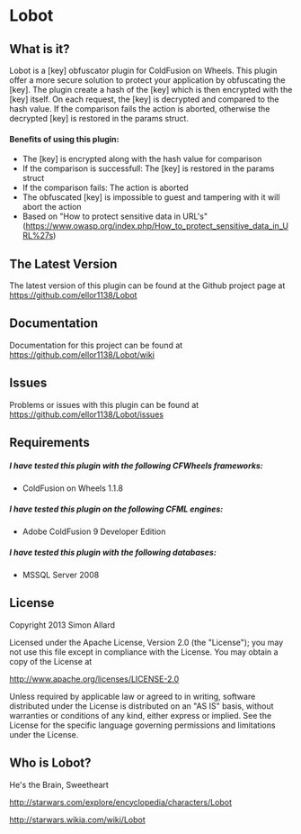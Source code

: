 ﻿# Lobot

## What is it?

Lobot is a [key] obfuscator plugin for ColdFusion on Wheels. This plugin offer a more secure solution to protect your application by obfuscating the [key]. The plugin create a hash of the [key] which is then encrypted with the [key] itself. On each request, the [key] is decrypted and compared to the hash value. If the comparison fails the action is aborted, otherwise the decrypted [key] is restored in the params struct.

#### Benefits of using this plugin:
* The [key] is encrypted along with the hash value for comparison
* If the comparison is successfull: The [key] is restored in the params struct
* If the comparison fails: The action is aborted
* The obfuscated [key] is impossible to guest and tampering with it will abort the action
* Based on "How to protect sensitive data in URL's" (https://www.owasp.org/index.php/How_to_protect_sensitive_data_in_URL%27s)

## The Latest Version
The latest version of this plugin can be found at the Github project page at https://github.com/ellor1138/Lobot

## Documentation
Documentation for this project can be found at https://github.com/ellor1138/Lobot/wiki

## Issues
Problems or issues with this plugin can be found at https://github.com/ellor1138/Lobot/issues

## Requirements
##### I have tested this plugin with the following CFWheels frameworks:
* ColdFusion on Wheels 1.1.8

##### I have tested this plugin on the following CFML engines:
* Adobe ColdFusion 9 Developer Edition

##### I have tested this plugin with the following databases:
* MSSQL Server 2008

## License
Copyright 2013 Simon Allard
				
Licensed under the Apache License, Version 2.0 (the "License");
you may not use this file except in compliance with the License.
You may obtain a copy of the License at
				
http://www.apache.org/licenses/LICENSE-2.0
				
Unless required by applicable law or agreed to in writing, software
distributed under the License is distributed on an "AS IS" basis,
without warranties or conditions of any kind, either express or implied.
See the License for the specific language governing permissions and
limitations under the License.

## Who is Lobot?
He's the Brain, Sweetheart

http://starwars.com/explore/encyclopedia/characters/Lobot

http://starwars.wikia.com/wiki/Lobot